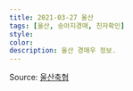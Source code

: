 ```yaml
---
title: 2021-03-27 울산
tags: [울산, 송아지경매, 친자확인]
style: 
color: 
description: 울산 경매우 정보.
---
```


Source: [울산축협](http://ulcf.nonghyup.com/user/indexSub.do?codyMenuSeq=510578119&siteId=ulcf)
